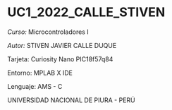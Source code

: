 # UC1_2022_CALLE_STIVEN

*Curso:* Microcontroladores I

*Autor:* STIVEN JAVIER CALLE DUQUE

 Tarjeta: Curiosity Nano PIC18f57q84

Entorno: MPLAB X IDE

Lenguaje: AMS - C

UNIVERSIDAD NACIONAL DE PIURA - PERÚ
